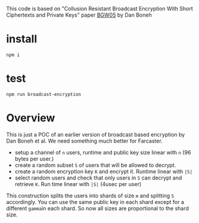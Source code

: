 This code is based on "Collusion Resistant Broadcast Encryption With
Short Ciphertexts and Private Keys" paper [BGW05](https://eprint.iacr.org/2005/018.pdf) by Dan Boneh

# install
```
npm i
```

# test
```
npm run broadcast-encryption
```
# Overview

This is just a POC of an earlier version of broadcast based encryption by Dan Boneh et al. We need something much better for Farcaster.

* setup a channel of `n` users, runtime and public key size linear with `n` (96 bytes per user.)
* create a random subset `S` of users that will be allowed to decrypt.
* create a random encryption key `K` and encrypt it. Runtime linear with `|S|`
* select random users and check that only users in `S` can decrypt and retrieve `K`. Run time linear with `|S|` (4usec per user)


This construction splits the users into shards of size `m` and splitting `S` accordingly. You can use the same public key in each shard except for a different `gamma`in each shard. So now all sizes are proportional to the shard size.



